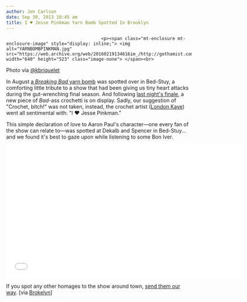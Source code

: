 ```yaml
---
author: Jen Carlson
date: Sep 30, 2013 10:45 am
title: I ♥ Jesse Pinkman Yarn Bomb Spotted In Brooklyn
---
```


	
										<p><span class="mt-enclosure mt-enclosure-image" style="display: inline;"> <img alt="YARNBOMBPINKMAN.jpg" src="https://web.archive.org/web/20160219134616im_/http://gothamist.com/attachments/arts_jen/YARNBOMBPINKMAN.jpg" width="640" height="523" class="image-none"> </span><br>
<span class="photo_caption">Photo via&#x200F; <a href="https://web.archive.org/web/20160219134616/https://twitter.com/kbriquelet/status/384655922041470976">@kbriquelet</a></span></p>

<p>In August <a href="https://web.archive.org/web/20160219134616/http://gothamist.com/2013/08/14/check_out_this_crocheted_breaking_b.php">a <em>Breaking Bad</em> yarn bomb</a> was spotted over in Bed-Stuy, a comforting little tribute to a show that had been giving us tiny heart attacks during the gut-wrenching final season. And following <a href="https://web.archive.org/web/20160219134616/http://gothamist.com/2013/09/30/breaking_bad_series_finale_recap.php">last night&apos;s finale</a>, a new piece of <em>Bad</em>-ass crochetti is on display. Sadly, our suggestion of &quot;Crochet, bitch!&quot; was not taken, instead, the crochet artist (<a href="https://web.archive.org/web/20160219134616/http://www.londonkaye.com/">London Kaye</a>) went all sentimental with: &quot;I &#x2665; Jesse Pinkman.&quot; </p>

<p>This simple declaration of love to Aaron Paul&apos;s character&#x2014;one every fan of the show can relate to&#x2014;was spotted at Dekalb and Spencer in Bed-Stuy... and we found it&apos;s best to gaze upon while listening to some Bon Iver.</p>

<p><iframe width="640" height="360" src="//web.archive.org/web/20160219134616if_/http://www.youtube.com/embed/6qIBW07spjY" frameborder="0" allowfullscreen></iframe></p>

<p>If you spot any other homages to the show around town, <a href="https://web.archive.org/web/20160219134616/mailto:tips@gothamist.com">send them our way</a>. [via <a href="https://web.archive.org/web/20160219134616/http://brokelyn.com/yarn-bomb-farewell-breaking-bad-spotted-bed-stuy/">Brokelyn</a>]</p>					
										
									
				